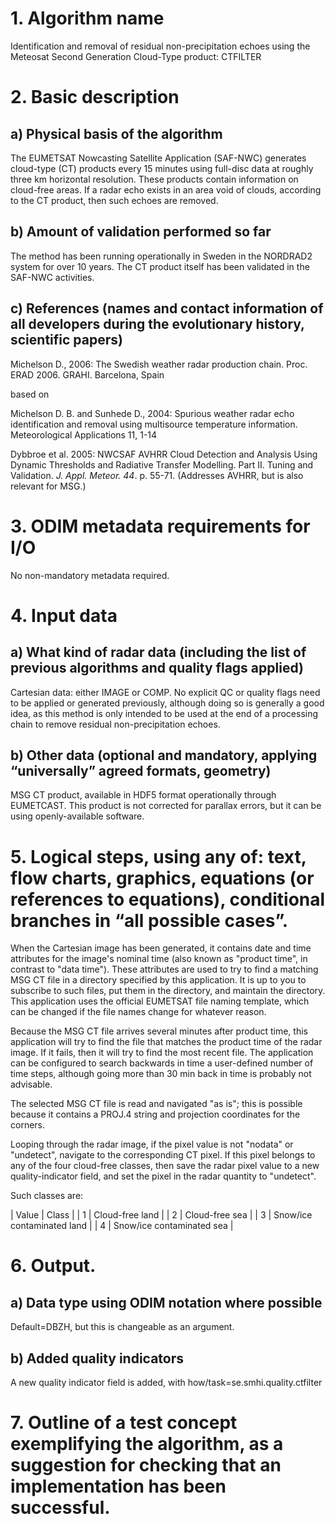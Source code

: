 # 1. Algorithm name
Identification and removal of residual non-precipitation echoes using the Meteosat Second Generation Cloud-Type product: CTFILTER

# 2. Basic description
## a) Physical basis of the algorithm
The EUMETSAT Nowcasting Satellite Application (SAF-NWC) generates cloud-type (CT) products every 15 minutes using full-disc data at roughly three km horizontal resolution. These products contain information on cloud-free areas. If a radar echo exists in an area void of clouds, according to the CT product, then such echoes are removed.

## b) Amount of validation performed so far
The method has been running operationally in Sweden in the NORDRAD2 system for over 10 years. The CT product itself has been validated in the SAF-NWC activities.

## c) References (names and contact information of all developers during the evolutionary history, scientific papers)
Michelson D., 2006: The Swedish weather radar production chain. Proc. ERAD 2006. GRAHI. Barcelona, Spain

based on

Michelson D. B. and Sunhede D., 2004: Spurious weather radar echo identification and removal using multisource temperature information. Meteorological Applications 11, 1-14

Dybbroe et al. 2005: NWCSAF AVHRR Cloud Detection and Analysis Using Dynamic Thresholds and Radiative Transfer Modelling. Part II. Tuning and Validation. _J. Appl. Meteor._ *44*. p. 55-71. (Addresses AVHRR, but is also relevant for MSG.)

# 3. ODIM metadata requirements for I/O
No non-mandatory metadata required.

# 4. Input data
## a) What kind of radar data (including the list of previous algorithms and quality flags applied)
Cartesian data: either IMAGE or COMP. No explicit QC or quality flags need to be applied or generated previously, although doing so is generally a good idea, as this method is only intended to be used at the end of a processing chain to remove residual non-precipitation echoes.

## b) Other data (optional and mandatory, applying “universally” agreed formats, geometry)
MSG CT product, available in HDF5 format operationally through EUMETCAST. This product is not corrected for parallax errors, but it can be using openly-available software.

# 5. Logical steps, using any of: text, flow charts, graphics, equations (or references to equations), conditional branches in “all possible cases”.
When the Cartesian image has been generated, it contains date and time attributes for the image's nominal time (also known as "product time", in contrast to "data time"). These attributes are used to try to find a matching MSG CT file in a directory specified by this application. It is up to you to subscribe to such files, put them in the directory, and maintain the directory. This application uses the official EUMETSAT file naming template, which can be changed if the file names change for whatever reason.

Because the MSG CT file arrives several minutes after product time, this application will try to find the file that matches the product time of the radar image. If it fails, then it will try to find the most recent file. The application can be configured to search backwards in time a user-defined number of time steps, although going more than 30 min back in time is probably not advisable.

The selected MSG CT file is read and navigated "as is"; this is possible because it contains a PROJ.4 string and projection coordinates for the corners.

Looping through the radar image, if the pixel value is not "nodata" or "undetect", navigate to the corresponding CT pixel. If this pixel belongs to any of the four cloud-free classes, then save the radar pixel value to a new quality-indicator field, and set the pixel in the radar quantity to "undetect".

Such classes are:

| Value | Class |
| 1 | Cloud-free land |
| 2 | Cloud-free sea |
| 3 | Snow/ice contaminated land |
| 4 | Snow/ice contaminated sea |

# 6. Output.
## a) Data type using ODIM notation where possible
Default=DBZH, but this is changeable as an argument.

## b) Added quality indicators
A new quality indicator field is added, with how/task=se.smhi.quality.ctfilter

# 7. Outline of a test concept exemplifying the algorithm, as a suggestion for checking that an implementation has been successful.
